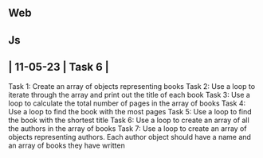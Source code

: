 Web
----
Js
----
| 11-05-23 | Task 6 |
-----
Task 1: Create an array of objects representing books
Task 2: Use a loop to iterate through the array and print out the title of each book
Task 3: Use a loop to calculate the total number of pages in the array of books
Task 4: Use a loop to find the book with the most pages
Task 5: Use a loop to find the book with the shortest title
Task 6: Use a loop to create an array of all the authors in the array of books
Task 7: Use a loop to create an array of objects representing authors. Each author object should have a name and an array of books they have written

